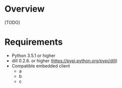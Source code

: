 # Overview

[TODO]

# Requirements
* Python 3.5.1 or higher
* dill 0.2.6. or higher (https://pypi.python.org/pypi/dill)
* Compatible embedded client
    * a
    * b
    * c